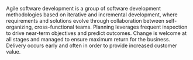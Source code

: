 Agile software development is a group of software development methodologies based on iterative and incremental development, where requirements and solutions evolve through collaboration between self-organizing, cross-functional teams. Planning leverages frequent inspection to drive near-term objectives and predict outcomes. Change is welcome at all stages and managed to ensure maximum return for the business. Delivery occurs early and often in order to provide increased customer value.
